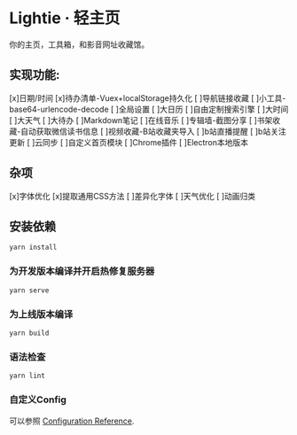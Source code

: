 # Lightie · 轻主页

你的主页，工具箱，和影音网址收藏馆。

## 实现功能:
[x]日期/时间
[x]待办清单-Vuex+localStorage持久化
[ ]导航链接收藏
[ ]小工具-base64-urlencode-decode
[ ]全局设置
[ ]大日历
[ ]自由定制搜索引擎
[ ]大时间
[ ]大天气
[ ]大待办
[ ]Markdown笔记
[ ]在线音乐
[ ]专辑墙-截图分享
[ ]书架收藏-自动获取微信读书信息
[ ]视频收藏-B站收藏夹导入
[ ]b站直播提醒
[ ]b站关注更新
[ ]云同步
[ ]自定义首页模块
[ ]Chrome插件
[ ]Electron本地版本
## 杂项
[x]字体优化
[x]提取通用CSS方法
[ ]差异化字体
[ ]天气优化
[ ]动画归类
## 安装依赖
```
yarn install
```

### 为开发版本编译并开启热修复服务器
```
yarn serve
```

### 为上线版本编译
```
yarn build
```

### 语法检查
```
yarn lint
```

### 自定义Config
可以参照 [Configuration Reference](https://cli.vuejs.org/config/).
